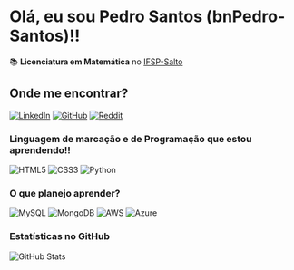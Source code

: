 # Olá, eu sou Pedro Santos (bnPedro-Santos)!!

📚 **Licenciatura em Matemática** no [IFSP-Salto](https://slt.ifsp.edu.br)


## Onde me encontrar?
[![LinkedIn](https://img.shields.io/badge/LinkedIn-0077B5?style=for-the-badge&logo=linkedin&logoColor=white)](https://www.linkedin.com/in/pedro-santos-a427b02a4/)
[![GitHub](https://img.shields.io/badge/GitHub-100000?style=for-the-badge&logo=github&logoColor=white)](https://github.com/bnPedro-Santos)
[![Reddit](https://img.shields.io/badge/Reddit-000?style=for-the-badge&logo=reddit&logoColor=FF4500)](https://www.reddit.com/user/Bounek/)


### Linguagem de marcação e de Programação que estou aprendendo!!
![HTML5](https://img.shields.io/badge/HTML5-E34F26?style=for-the-badge&logo=html5&logoColor=white)
![CSS3](https://img.shields.io/badge/CSS3-1572B6?style=for-the-badge&logo=css3&logoColor=white)
![Python](https://img.shields.io/badge/python-3670A0?style=for-the-badge&logo=python&logoColor=ffdd54)


### O que planejo aprender?
![MySQL](https://img.shields.io/badge/MySQL-00000F?style=for-the-badge&logo=mysql&logoColor=white)
 ![MongoDB](https://img.shields.io/badge/MongoDB-%234ea94b.svg?style=for-the-badge&logo=mongodb&logoColor=white)
 ![AWS](https://img.shields.io/badge/AWS-000.svg?style=for-the-badge&logo=amazon-aws&logoColor=white)
 ![Azure](https://img.shields.io/badge/Azure-blue?style=for-the-badge&logo=microsoft%20azure&logoColor=blue&labelColor=FFFFFF&link=https%3A%2F%2Fimages.app.goo.gl%2FK7PN1jYJd57x4q7A8)

### Estatísticas no GitHub
![GitHub Stats](https://github-readme-stats.vercel.app/api?username=bnPedro-Santos&theme=midnight-purple)

